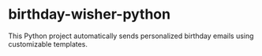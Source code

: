 # birthday-wisher-python
This Python project automatically sends personalized birthday emails using customizable templates. 
